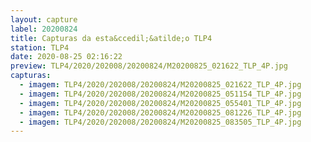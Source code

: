 ```yaml
---
layout: capture
label: 20200824
title: Capturas da esta&ccedil;&atilde;o TLP4
station: TLP4
date: 2020-08-25 02:16:22
preview: TLP4/2020/202008/20200824/M20200825_021622_TLP_4P.jpg
capturas:
  - imagem: TLP4/2020/202008/20200824/M20200825_021622_TLP_4P.jpg
  - imagem: TLP4/2020/202008/20200824/M20200825_051154_TLP_4P.jpg
  - imagem: TLP4/2020/202008/20200824/M20200825_055401_TLP_4P.jpg
  - imagem: TLP4/2020/202008/20200824/M20200825_081226_TLP_4P.jpg
  - imagem: TLP4/2020/202008/20200824/M20200825_083505_TLP_4P.jpg
---
```

